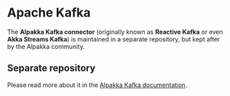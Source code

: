 # Apache Kafka

The **Alpakka Kafka connector** (originally known as **Reactive Kafka** or even **Akka Streams Kafka**) is maintained in a separate repository, but kept after by the Alpakka community.

## Separate repository

Please read more about it in the [Alpakka Kafka documentation](https://doc.akka.io/libraries/alpakka-kafka/current/).
